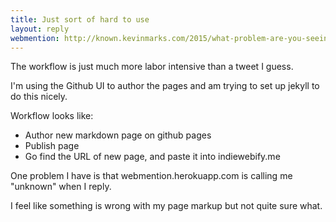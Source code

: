 ```yaml
---
title: Just sort of hard to use
layout: reply
webmention: http://known.kevinmarks.com/2015/what-problem-are-you-seeing-i-use-that-on-kevinmarkscom
---
```


The workflow is just much more labor intensive than a tweet I guess.  

I'm using the Github UI to author the pages and am trying to set up jekyll to do this nicely.

Workflow looks like:
 * Author new markdown page on github pages
 * Publish page
 * Go find the URL of new page, and paste it into indiewebify.me

One problem I have is that webmention.herokuapp.com is calling me "unknown" when I reply.  

I feel like something is wrong with my page markup but not quite sure what.
